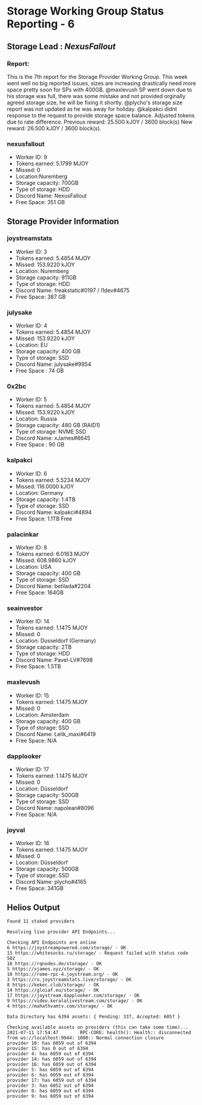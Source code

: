 # Storage Working Group Status Reporting - 6

## Storage Lead : _NexusFallout_

### Report:

This is the 7th report for the Storage Provider Working Group. This week went well no big reported issues, sizes are increasing drastically need more space pretty soon for SPs with 400GB. @maxlevush SP went down due to his storage was full, there was some mistake and not provided orginally agreed storage size, he will be fixing it shortly. @plycho's storage size report was not updated as he was away for holiday. @kalpakci didnt response to the request to provide storage space balance. Adjusted tokens due to rate difference. Previous reward: 25.500 kJOY / 3600 block(s) New reward: 26.500 kJOY / 3600 block(s).

### nexusfallout

- Worker ID: 9
- Tokens earned: 5.1799 MJOY
- Missed: 0
- Location:Nuremberg
- Storage capacity: 700GB
- Type of storage: HDD
- Discord Name: NexusFallout
- Free Space: 351 GB

## Storage Provider Information

### joystreamstats

- Worker ID: 3
- Tokens earned: 5.4854 MJOY
- Missed: 153.9220 kJOY
- Location: Nuremberg
- Storage capacity: 911GB
- Type of storage: HDD
- Discord Name: freakstatic#0197 / l1dev#4675
- Free Space: 387 GB

### julysake

- Worker ID: 4
- Tokens earned: 5.4854 MJOY
- Missed: 153.9220 kJOY
- Location: EU
- Storage capacity: 400 GB
- Type of storage: SSD
- Discord Name: julysake#9954
- Free Space : 74 GB

### 0x2bc

- Worker ID: 5
- Tokens earned: 5.4854 MJOY
- Missed: 153.9220 kJOY
- Location: Russia
- Storage capacity: 480 GB (RAID1)
- Type of storage: NVME SSD
- Discord Name: xJames#8645
- Free Space : 90 GB

### kalpakci

- Worker ID: 6
- Tokens earned: 5.5234 MJOY
- Missed: 116.0000 kJOY
- Location: Germany
- Storage capacity: 1.4TB
- Type of storage: SSD
- Discord Name: kalpakci#4894
- Free Space: 1.1TB Free

### palacinkar

- Worker ID: 8
- Tokens earned: 6.0163 MJOY
- Missed: 608.9860 kJOY
- Location: USA
- Storage capacity: 400 GB
- Type of storage: SSD
- Discord Name: betilada#2204
- Free Space: 164GB

### seainvestor

- Worker ID: 14
- Tokens earned: 1.1475 MJOY
- Missed: 0
- Location: Dusseldorf (Germany)
- Storage capacity: 2TB
- Type of storage: HDD
- Discord Name: Pavel-LV#7698
- Free Space: 1.5TB

### maxlevush

- Worker ID: 15
- Tokens earned: 1.1475 MJOY
- Missed: 0
- Location: Amsterdam
- Storage capacity: 400 GB
- Type of storage: SSD
- Discord Name: Lelik_maxi#6419
- Free Space: N/A

### dapplooker

- Worker ID: 17
- Tokens earned: 1.1475 MJOY
- Missed: 0
- Location: Düsseldorf
- Storage capacity: 500GB
- Type of storage: SSD
- Discord Name: napolean#8096
- Free Space: N/A

### joyval

- Worker ID: 16
- Tokens earned: 1.1475 MJOY
- Missed: 0
- Location: Düsseldorf
- Storage capacity: 500GB
- Type of storage: SSD
- Discord Name: plycho#4165
- Free Space: 341GB

## Helios Output

```
Found 11 staked providers

Resolving live provider API Endpoints...

Checking API Endpoints are online
6 https://joystreampowered.com/storage/ - OK
15 https://whitesocks.ru/storage/ - Request failed with status code 502
16 https://rqnodes.de/storage/ - OK
5 https://xjames.xyz/storage/ - OK
10 https://rome-rpc-4.joystream.org/ - OK
3 https://ru.joystreamstats.live/storage/ - OK
8 https://kekec.club/storage/ - OK
14 https://gloiaf.eu/storage/ - OK
17 https://joystream.dapplooker.com/storage/ - OK
9 https://video.keralalivestream.com/storage/ - OK
4 https://mahathvamtv.com/storage/ - OK

Data Directory has 6394 assets: { Pending: 337, Accepted: 6057 }

Checking available assets on providers (this can take some time)...
2021-07-11 17:54:47        RPC-CORE: health(): Health:: disconnected from ws://localhost:9944: 1000:: Normal connection closure
provider 10: has 6059 out of 6394
provider 15: has 0 out of 6394
provider 4: has 6059 out of 6394
provider 14: has 6059 out of 6394
provider 16: has 6059 out of 6394
provider 5: has 6059 out of 6394
provider 6: has 6059 out of 6394
provider 17: has 6059 out of 6394
provider 3: has 6052 out of 6394
provider 8: has 6059 out of 6394
provider 9: has 6059 out of 6394
```

